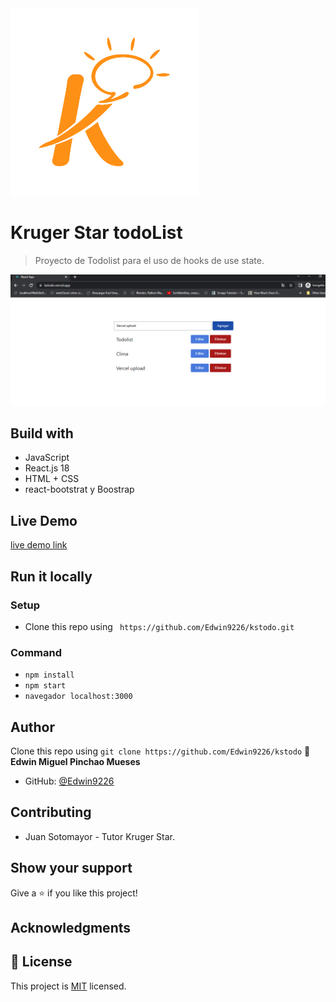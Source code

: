 <img src='./src/assets/kruger.png' with='50px' >

# Kruger Star todoList

>Proyecto de Todolist para el uso de hooks de use state.

<img src='./src/assets/playground.png' with='200px'>



## Build with

- JavaScript
- React.js 18
- HTML + CSS
- react-bootstrat y Boostrap

## Live Demo

[live demo link](https://kstodo.vercel.app)


## Run it locally

### Setup

- Clone this repo using ` https://github.com/Edwin9226/kstodo.git` 

### Command
- `npm install` 
- `npm start`
- `navegador localhost:3000`

## Author

Clone this repo using `git clone https://github.com/Edwin9226/kstodo`
👤 **Edwin Miguel Pinchao Mueses**

- GitHub: [@Edwin9226](https://github.com/Edwin9226)

##  Contributing
- Juan Sotomayor - Tutor Kruger Star.

## Show your support

Give a ⭐ if you like this project!

## Acknowledgments
## 📝 License

This project is [MIT](./MIT.md) licensed.

